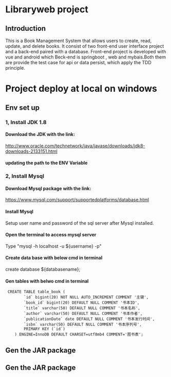 # Libraryweb project
## Introduction
This is a Book Management System that allows users to create, read, update, and delete books. It consist of two front-end user interface project and a back-end paired with a database. 
Front-end project is developed with vue and android which Beck-end is springboot , web and mybais.Both them are provide the test case for api or data persist, which apply the TDD principle.
# Project deploy at local on windows
## Env set up

   ### 1, Install JDK 1.8
   ####    Download the JDK with the link: 
   http://www.oracle.com/technetwork/java/javase/downloads/jdk8-downloads-2133151.html
   ####    updating the path to the ENV Variable

   ### 2, Install Mysql
   #### Download Mysql package with the link:
   https://www.mysql.com/support/supportedplatforms/database.html
   ####  Install Mysql 
   Setup user name and password of the sql server after Mysql installed. 
   #### Open the terminal to access mysql server
   Type "mysql -h localhost -u ${username} -p" 
   #### Create data base with below cmd in terminal
   create database ${databasename};
   #### Gen tables with belwo cmd in terminal
     CREATE TABLE table_book (
            `id` bigint(20) NOT NULL AUTO_INCREMENT COMMENT '主键',
            `book_id` bigint(20) DEFAULT NULL COMMENT '书本ID',
            `title` varchar(50) DEFAULT NULL COMMENT '书本名称',
            `author` varchar(50) DEFAULT NULL COMMENT '书本作者',
            `publicationDate` date DEFAULT NULL COMMENT '书本发行时间',
            `isbn` varchar(50) DEFAULT NULL COMMENT '书本序列号',
            PRIMARY KEY (`id`)
        ) ENGINE=InnoDB DEFAULT CHARSET=utf8mb4 COMMENT='图书表';
   
## Gen the JAR package

## Gen the JAR package
